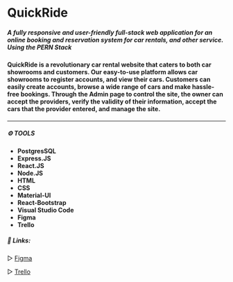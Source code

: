 # QuickRide

##### A fully responsive and user-friendly full-stack web application for an online  booking and reservation system for car rentals, and other  service. Using the PERN Stack

#### QuickRide is a revolutionary car rental website that caters to both car showrooms and customers. Our easy-to-use platform allows car showrooms to register accounts, and view their cars. Customers can easily create accounts, browse a wide range of cars and make hassle-free bookings. Through the Admin page to control the site, the owner can accept the providers, verify the validity of their information, accept the cars that the provider entered, and manage the site. 

***
  
##### **⚙️ TOOLS**
   * **PostgresSQL**
   * **Express.JS**
   * **React.JS**
   * **Node.JS**
   * **HTML**
   * **CSS**
   * **Material-UI**
   * **React-Bootstrap**
   * **Visual Studio Code**
   * **Figma**
   * **Trello** 
   
   

##### **📎 Links:**

▷ [Figma](https://www.figma.com/file/CgZr80vqayihUKluWesCLL/Untitled?type=design&node-id=0%3A1&t=MAdVibYaRioPPfuI-1)

▷ [Trello](https://trello.com/invite/b/u2iz6G1V/ATTI351821a9ed9d6f87548d318dccd1440052912647/booking-and-reservation-system)